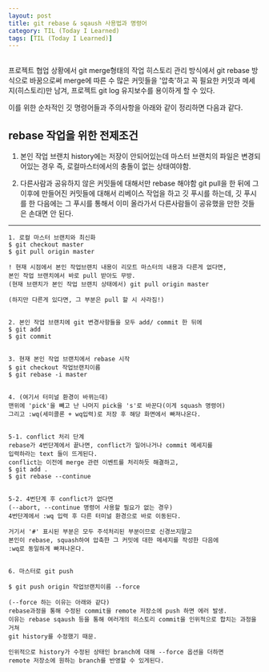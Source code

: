 ```yaml
---
layout: post
title: git rebase & sqaush 사용법과 명령어
category: TIL (Today I Learned)
tags: [TIL (Today I Learned)]
---
```


<br>
프로젝트 협업 상황에서 git merge형태의 작업 히스토리 관리 방식에서 git rebase 방식으로
바꿈으로써 merge에 따른 수 많은 커밋들을 '압축'하고 꼭 필요한 커밋과 메세지(히스토리)만 남겨,
프로젝트 git log 유지보수를 용이하게 할 수 있다.

이를 위한 순차적인 깃 명령어들과 주의사항을 아래와 같이 정리하면 다음과 같다.

## **rebase 작업을 위한 전제조건**

1. 본인 작업 브랜치 history에는 저장이 안되어있는데 마스터 브랜치의 파일은 변경되어있는 경우
   즉, 로컬마스터에서의 충돌이 없는 상태여야함.

2. 다른사람과 공유하지 않은 커밋들에 대해서만 rebase 해야함
   git pull을 한 뒤에 그 이후에 만들어진 커밋들에 대해서 리베이스 작업을 하고
   깃 푸시를 하는데, 깃 푸시를 한 다음에는 그 푸시를 통해서 이미 올라가서 다른사람들이 공유했을 만한 것들은
   손대면 안 된다.

---

```
1. 로컬 마스터 브랜치와 최신화
$ git checkout master
$ git pull origin master

! 현재 시점에서 본인 작업브랜치 내용이 리모트 마스터의 내용과 다른게 없다면,
본인 작업 브랜치에서 바로 pull 받아도 무방.
(현재 브랜치가 본인 작업 브랜치 상태에서) git pull origin master

(하지만 다른게 있다면, 그 부분은 pull 할 시 사라짐!)


2. 본인 작업 브랜치에 git 변경사항들을 모두 add/ commit 한 뒤에
$ git add
$ git commit


3. 현재 본인 작업 브랜치에서 rebase 시작
$ git checkout 작업브랜치이름
$ git rebase -i master


4. (여기서 터미널 환경이 바뀌는데)
맨위에 'pick'을 빼고 난 나머지 pick을 's'로 바꾼다(이게 squash 명령어)
그리고 :wq(세미콜론 + wq입력)로 저장 후 해당 화면에서 빠져나온다.


5-1. conflict 처리 단계
rebase가 4번단계에서 끝나면, conflict가 일어나거나 commit 메세지를
입력하라는 text 들이 뜨게된다.
conflict는 이전에 merge 관련 이벤트를 처리하듯 해결하고,
$ git add .
$ git rebase --continue


5-2. 4번단계 후 conflict가 없다면
(--abort, --continue 명령어 사용할 필요가 없는 경우)
4번단계에서 :wq 입력 후 다른 터미널 환경으로 바로 이동된다.

거기서 '#' 표시된 부분은 모두 주석처리된 부분이므로 신경쓰지말고
본인이 rebase, squash하여 압축한 그 커밋에 대한 메세지를 작성한 다음에
:wq로 동일하게 빠져나온다.


6. 마스터로 git push

$ git push origin 작업브랜치이름 --force

(--force 하는 이유는 아래와 같다)
rebase과정을 통해 수정된 commit을 remote 저장소에 push 하면 에러 발생.
이유는 rebase sqaush 등을 통해 여러개의 히스토리 commit을 인위적으로 합치는 과정을 거쳐
git history를 수정했기 때문.

인위적으로 history가 수정된 상태인 branch에 대해 --force 옵션을 더하면
remote 저장소에 원하는 branch를 반영할 수 있게된다.
```
